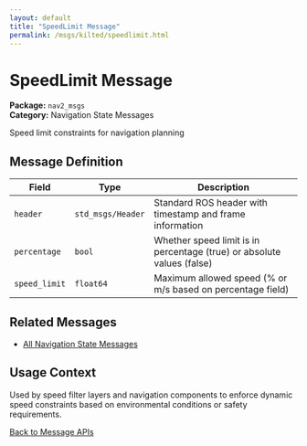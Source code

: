 ```yaml
---
layout: default
title: "SpeedLimit Message"
permalink: /msgs/kilted/speedlimit.html
---
```


# SpeedLimit Message

**Package:** `nav2_msgs`  
**Category:** Navigation State Messages

Speed limit constraints for navigation planning

## Message Definition

| Field | Type | Description |
|-------|------|-------------|
| `header` | `std_msgs/Header` | Standard ROS header with timestamp and frame information |
| `percentage` | `bool` | Whether speed limit is in percentage (true) or absolute values (false) |
| `speed_limit` | `float64` | Maximum allowed speed (% or m/s based on percentage field) |

## Related Messages

- [All Navigation State Messages](/msgs/kilted/index.html#navigation-state-messages)

## Usage Context

Used by speed filter layers and navigation components to enforce dynamic speed constraints based on environmental conditions or safety requirements.

[Back to Message APIs](/msgs/kilted/)
